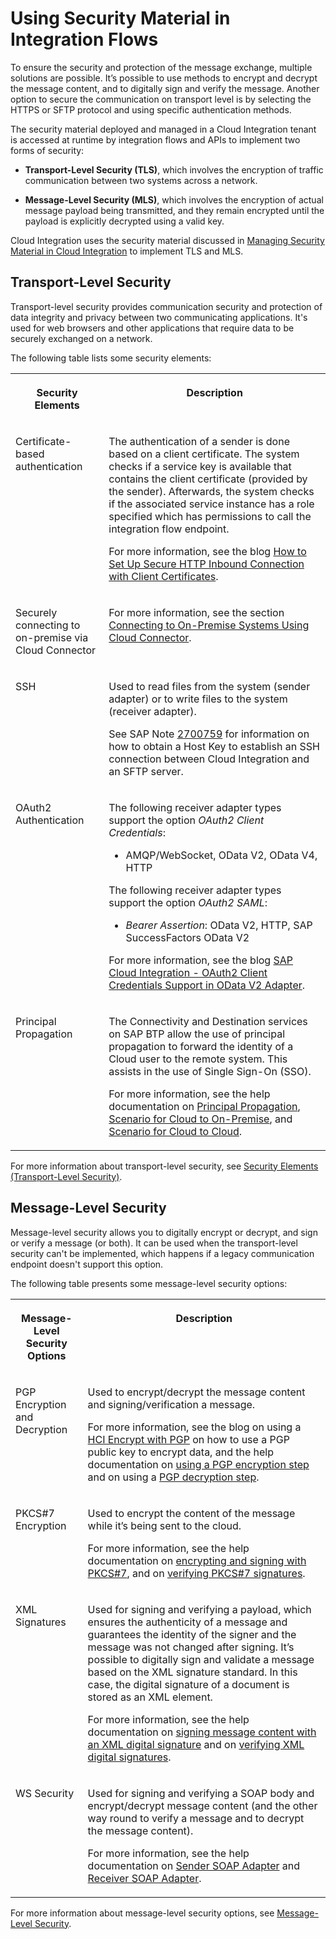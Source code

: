 <!-- loio626f672f799d45a3ab98d4b8c3095ad1 -->

# Using Security Material in Integration Flows

To ensure the security and protection of the message exchange, multiple solutions are possible. It’s possible to use methods to encrypt and decrypt the message content, and to digitally sign and verify the message. Another option to secure the communication on transport level is by selecting the HTTPS or SFTP protocol and using specific authentication methods.

The security material deployed and managed in a Cloud Integration tenant is accessed at runtime by integration flows and APIs to implement two forms of security:

-   **Transport-Level Security \(TLS\)**, which involves the encryption of traffic communication between two systems across a network.

-   **Message-Level Security \(MLS\)**, which involves the encryption of actual message payload being transmitted, and they remain encrypted until the payload is explicitly decrypted using a valid key.


Cloud Integration uses the security material discussed in [Managing Security Material in Cloud Integration](managing-security-material-in-cloud-integration-09ec016.md) to implement TLS and MLS.



<a name="loio626f672f799d45a3ab98d4b8c3095ad1__section_mvg_mb2_mqb"/>

## Transport-Level Security

Transport-level security provides communication security and protection of data integrity and privacy between two communicating applications. It's used for web browsers and other applications that require data to be securely exchanged on a network.

The following table lists some security elements:


<table>
<tr>
<th valign="top">

Security Elements



</th>
<th valign="top">

Description



</th>
</tr>
<tr>
<td valign="top">

Certificate-based authentication



</td>
<td valign="top">

The authentication of a sender is done based on a client certificate. The system checks if a service key is available that contains the client certificate \(provided by the sender\). Afterwards, the system checks if the associated service instance has a role specified which has permissions to call the integration flow endpoint.

For more information, see the blog [How to Set Up Secure HTTP Inbound Connection with Client Certificates](https://blogs.sap.com/2019/08/14/cloud-integration-on-cf-how-to-setup-secure-http-inbound-connection-with-client-certificates/).



</td>
</tr>
<tr>
<td valign="top">

Securely connecting to on-premise via Cloud Connector



</td>
<td valign="top">

For more information, see the section [Connecting to On-Premise Systems Using Cloud Connector](../30-connectivity/connecting-to-on-premise-systems-using-cloud-connector-de83ef5.md).



</td>
</tr>
<tr>
<td valign="top">

SSH



</td>
<td valign="top">

Used to read files from the system \(sender adapter\) or to write files to the system \(receiver adapter\).

See SAP Note [2700759](https://me.sap.com/notes/2700759) for information on how to obtain a Host Key to establish an SSH connection between Cloud Integration and an SFTP server.



</td>
</tr>
<tr>
<td valign="top">

OAuth2 Authentication



</td>
<td valign="top">

The following receiver adapter types support the option *OAuth2 Client Credentials*:

-   AMQP/WebSocket, OData V2, OData V4, HTTP


The following receiver adapter types support the option *OAuth2 SAML*:

-   *Bearer Assertion*: OData V2, HTTP, SAP SuccessFactors OData V2


For more information, see the blog [SAP Cloud Integration - OAuth2 Client Credentials Support in OData V2 Adapter](https://blogs.sap.com/2018/07/31/sap-cloud-platform-integration-oauth2-client-credentials-support-in-odata-v2-adapter/).



</td>
</tr>
<tr>
<td valign="top">

Principal Propagation



</td>
<td valign="top">

The Connectivity and Destination services on SAP BTP allow the use of principal propagation to forward the identity of a Cloud user to the remote system. This assists in the use of Single Sign-On \(SSO\).

For more information, see the help documentation on [Principal Propagation](https://help.sap.com/viewer/cca91383641e40ffbe03bdc78f00f681/Cloud/en-US/e2cbb48def4342048362039cc157b12e.html), [Scenario for Cloud to On-Premise](https://help.sap.com/viewer/cca91383641e40ffbe03bdc78f00f681/Cloud/en-US/70b8ef33812e486d8b745a0b47fd093e.html), and [Scenario for Cloud to Cloud](https://help.sap.com/viewer/cca91383641e40ffbe03bdc78f00f681/Cloud/en-US/65b11d4ed333450ebebb8a2e25e805b7.html).



</td>
</tr>
</table>

For more information about transport-level security, see [Security Elements \(Transport-Level Security\)](https://help.sap.com/viewer/368c481cd6954bdfa5d0435479fd4eaf/Cloud/en-US/1f7676849a564961872cc45999608a7e.html).



<a name="loio626f672f799d45a3ab98d4b8c3095ad1__section_klj_mb2_mqb"/>

## Message-Level Security

Message-level security allows you to digitally encrypt or decrypt, and sign or verify a message \(or both\). It can be used when the transport-level security can't be implemented, which happens if a legacy communication endpoint doesn't support this option.

The following table presents some message-level security options:


<table>
<tr>
<th valign="top">

Message-Level Security Options



</th>
<th valign="top">

Description



</th>
</tr>
<tr>
<td valign="top">

PGP Encryption and Decryption



</td>
<td valign="top">

Used to encrypt/decrypt the message content and signing/verification a message.

For more information, see the blog on using a [HCI Encrypt with PGP](https://blogs.sap.com/2018/10/11/hci-encrypt-with-pgp/) on how to use a PGP public key to encrypt data, and the help documentation on [using a PGP encryption step](https://help.sap.com/viewer/368c481cd6954bdfa5d0435479fd4eaf/Cloud/en-US/7a07766899c84ed2bb38897e3a332032.html) and on using a [PGP decryption step](https://help.sap.com/viewer/368c481cd6954bdfa5d0435479fd4eaf/Cloud/en-US/d0dc511970b04f9bb4a844bcc3d5b89e.html).



</td>
</tr>
<tr>
<td valign="top">

PKCS\#7 Encryption



</td>
<td valign="top">

Used to encrypt the content of the message while it’s being sent to the cloud.

For more information, see the help documentation on [encrypting and signing with PKCS\#7](https://help.sap.com/viewer/368c481cd6954bdfa5d0435479fd4eaf/Cloud/en-US/21fd21135941432fbade76e67b9e7194.html), and on [verifying PKCS\#7 signatures](https://help.sap.com/viewer/368c481cd6954bdfa5d0435479fd4eaf/Cloud/en-US/f095dc6b9bb04530bbdaf037b250dd7f.html).



</td>
</tr>
<tr>
<td valign="top">

XML Signatures



</td>
<td valign="top">

Used for signing and verifying a payload, which ensures the authenticity of a message and guarantees the identity of the signer and the message was not changed after signing. It’s possible to digitally sign and validate a message based on the XML signature standard. In this case, the digital signature of a document is stored as an XML element.

For more information, see the help documentation on [signing message content with an XML digital signature](https://help.sap.com/viewer/368c481cd6954bdfa5d0435479fd4eaf/Cloud/en-US/9a013dba51dc45429b0103a866b0e484.html) and on [verifying XML digital signatures](https://help.sap.com/viewer/368c481cd6954bdfa5d0435479fd4eaf/Cloud/en-US/090b932b15d6492aaf5e953803d181bb.html).



</td>
</tr>
<tr>
<td valign="top">

WS Security



</td>
<td valign="top">

Used for signing and verifying a SOAP body and encrypt/decrypt message content \(and the other way round to verify a message and to decrypt the message content\).

For more information, see the help documentation on [Sender SOAP Adapter](https://help.sap.com/viewer/368c481cd6954bdfa5d0435479fd4eaf/Cloud/en-US/e53bb5cd1e1745afa7f785e0aff735a1.html) and [Receiver SOAP Adapter](https://help.sap.com/viewer/368c481cd6954bdfa5d0435479fd4eaf/Cloud/en-US/e9f42bfe466b4c979dc0860841c05752.html).



</td>
</tr>
</table>

For more information about message-level security options, see [Message-Level Security](https://help.sap.com/viewer/368c481cd6954bdfa5d0435479fd4eaf/Cloud/en-US/463a9085156d4672bc4ee9095277e453.html).

